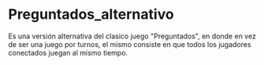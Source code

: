 # Preguntados_alternativo

Es una versión alternativa del clasico juego "Preguntados", en donde en vez de ser una juego por turnos, el mismo consiste en que todos los jugadores conectados juegan al mismo tiempo.

